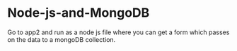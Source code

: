 # Node-js-and-MongoDB
Go to app2 and run as a node js file where you can get a form which passes on the data to a mongoDB collection.
